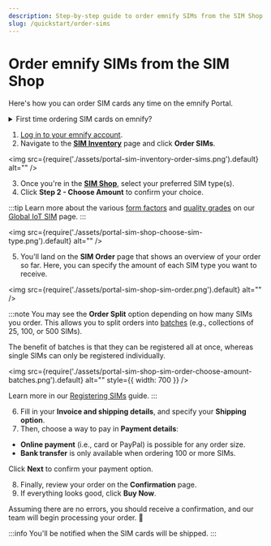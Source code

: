 ```yaml
---
description: Step-by-step guide to order emnify SIMs from the SIM Shop
slug: /quickstart/order-sims
---
```


# Order emnify SIMs from the SIM Shop

Here's how you can order SIM cards any time on the emnify Portal.

<details className="custom-details-troubleshooting">
  <summary>First time ordering SIM cards on emnify?</summary>
    <p>If you're new to emnify and interested in testing our services free of charge, please refer to our <a href="https://docs.emnify.com/quickstart#order-a-free-evaluation-sim-package">Order a free Evaluation SIM package</a> guide.</p>
</details>

1. [Log in to your emnify account](https://portal.emnify.com/sign).
2. Navigate to the [**SIM Inventory**](https://portal.emnify.com/sim-inventory) page and click **Order SIMs**.

<img
  src={require('./assets/portal-sim-inventory-order-sims.png').default}
  alt=""
/>

3. Once you're in the [**SIM Shop**](https://portal.emnify.com/sim-order), select your preferred SIM type(s).
4. Click **Step 2 - Choose Amount** to confirm your choice.

:::tip
Learn more about the various [form factors](/services/global-iot-sim#form-factors) and [quality grades](/services/global-iot-sim#quality-grades) on our [Global IoT SIM](/services/global-iot-sim) page.
:::

<img
  src={require('./assets/portal-sim-shop-choose-sim-type.png').default}
  alt=""
/>

5. You'll land on the **SIM Order** page that shows an overview of your order so far.
Here, you can specify the amount of each SIM type you want to receive.

<img
  src={require('./assets/portal-sim-shop-sim-order.png').default}
  alt=""
/>

:::note
You may see the **Order Split** option depending on how many SIMs you order. 
This allows you to split orders into [batches](/glossary#sim-batch) (e.g., collections of 25, 100, or 500 SIMs).

The benefit of batches is that they can be registered all at once, whereas single SIMs can only be registered individually.

<img
  src={require('./assets/portal-sim-shop-sim-order-choose-amount-batches.png').default}
  alt=""
    style={{ width: 700 }}
/>

Learn more in our [Registering SIMs](/quickstart/register-sims) guide.
:::

6. Fill in your **Invoice and shipping details**, and specify your **Shipping option**.
7. Then, choose a way to pay in **Payment details**:

- **Online payment** (i.e., card or PayPal) is possible for any order size.
- **Bank transfer** is only available when ordering 100 or more SIMs.

Click **Next** to confirm your payment option.

8. Finally, review your order on the **Confirmation** page.
9. If everything looks good, click **Buy Now**.

Assuming there are no errors, you should receive a confirmation, and our team will begin processing your order. 🎉

:::info
You'll be notified when the SIM cards will be shipped.
:::
